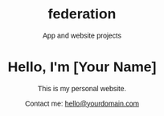 # federation
App and website projects
<!DOCTYPE html>
<html lang="en">
<head>
  <meta charset="UTF-8" />
  <meta name="viewport" content="width=device-width, initial-scale=1.0" />
  <title>Your Name</title>
  <style>
    body { font-family: sans-serif; text-align: center; padding: 50px; }
  </style>
</head>
<body>
  <h1>Hello, I'm [Your Name]</h1>
  <p>This is my personal website.</p>
  <p>Contact me: <a href="mailto:hello@yourdomain.com">hello@yourdomain.com</a></p>
</body>
</html>
